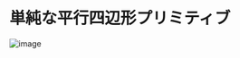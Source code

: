 # 単純な平行四辺形プリミティブ

![image](https://user-images.githubusercontent.com/30839669/86369391-56d51c00-bcb9-11ea-9adc-e0c7489219b7.png)
